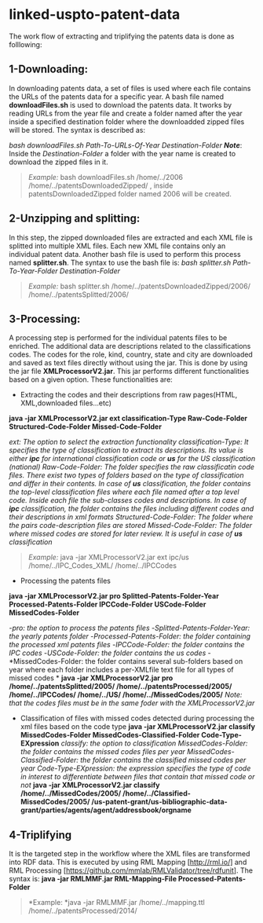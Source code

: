 # linked-uspto-patent-data
The work flow of extracting and triplifying the patents data is done as folllowing:

## 1-Downloading:
In downloading patents data, a set of files is used where each file contains the URLs of the patents data for a specific year. A bash
file named **downloadFiles.sh** is used to download the patents data. It tworks by reading URLs from the year file and create a folder named after
the year inside a specified destination folder where the downloadded zipped files will be stored. The syntax is described as:

*bash downloadFiles.sh Path-To-URLs-Of-Year Destination-Folder*
***Note***: Inside the *Destination-Folder* a folder with the year name is created to download the zipped files in it.

> *Example:* bash downloadFiles.sh /home/../2006 /home/../patentsDownloadedZipped/ , inside patentsDownloadedZipped folder named 2006 will be created.

## 2-Unzipping and splitting:
In this step, the zipped downloaded files are extracted and each XML file is splitted into multiple XML files. Each new XML file contains only an individual
patent data. Another bash file is used to perform this process named **splitter.sh**. The syntax to use the bash file is:
*bash splitter.sh Path-To-Year-Folder Destination-Folder*

> *Example:* bash splitter.sh /home/../patentsDownloadedZipped/2006/ /home/../patentsSplitted/2006/

## 3-Processing:
A processing step is performed for the individual patents files to be enriched. The additional data are descriptions related to the classifications codes. The codes for the role, kind, country, state and city are downloaded and saved as text files directly without using the jar. This is done by using the jar file **XMLProcessorV2.jar**. This jar performs different functionalities based on a given
option. These functionalities are:

* Extracting the codes and their descriptions from raw pages(HTML, XML,downloaded files...etc)

**java -jar XMLProcessorV2.jar ext classification-Type Raw-Code-Folder Structured-Code-Folder Missed-Code-Folder**

*ext: The option to select the extraction functionality*
*classification-Type: It specifies the type of classification to extract its descriptions. Its value is either **ipc** for international classification code or **us**  for the US classification (national)*
*Raw-Code-Folder: The folder specifies the raw classificatin code files. There exist two types of folders based on the type of classification and differ in their contents. In case of **us** classification, the folder contains the top-level classification files where each file named after a top level code. Inside each file the sub-classes codes and descriptions. In case of **ipc** classification, the folder contains the files including different codes and their descriptions in xml formats*
*Structured-Code-Folder: The folder where the pairs code-description files are stored*
*Missed-Code-Folder: The folder where missed codes are stored for later review. It is useful in case of **us** classification*

> *Example:* java -jar XMLProcessorV2.jar ext ipc/us /home/../IPC_Codes_XML/ /home/../IPCCodes

* Processing the patents files

**java -jar XMLProcessorV2.jar pro Splitted-Patents-Folder-Year Processed-Patents-Folder IPCCode-Folder USCode-Folder MissedCodes-Folder**

 -*pro: the option to process the patents files*
 -*Splitted-Patents-Folder-Year: the yearly patents folder*
 -*Processed-Patents-Folder: the folder containing the processed xml patents files*
 -*IPCCode-Folder: the folder contains the IPC codes*
 -*USCode-Folder: the folder contains the us codes*
 -*MissedCodes-Folder: the folder contains several sub-folders based on year where each folder includes a per-XMLfile text file for all types of missed codes *
**java -jar XMLProcessorV2.jar pro /home/../patentsSplitted/2005/ /home/../patentsProcessed/2005/ /home/../IPCCodes/ /home/../US/ /home/../MissedCodes/2005/**
*Note: that the codes files must be in the same foder with the XMLProcessorV2.jar*

* Classification of files with missed codes detected during processing the xml files based on the code type
**java -jar XMLProcessorV2.jar classify MissedCodes-Folder MissedCodes-Classified-Folder Code-Type-EXpression**
*classify: the option to classification*
*MissedCodes-Folder: the folder contains the missed codes files per year*
*MissedCodes-Classified-Folder: the folder contains the classified missed codes per year*
*Code-Type-EXpression: the expression specifies the type of code in interest to differentiate between files that contain that missed code or not*
**java -jar XMLProcessorV2.jar classify /home/../MissedCodes/2005/ /home/../Classified-MissedCodes/2005/ /us-patent-grant/us-bibliographic-data-grant/parties/agents/agent/addressbook/orgname**

## 4-Triplifying
It is the targeted step in the workflow where the XML files are transformed into RDF data. This is executed by using RML Mapping [http://rml.io/] and RML Processing [https://github.com/mmlab/RMLValidator/tree/rdfunit]. The syntax is:
**java -jar RMLMMF.jar RML-Mapping-File Processed-Patents-Folder**
> *Example: *java -jar RMLMMF.jar /home/../mapping.ttl  /home/../patentsProcessed/2014/
